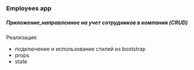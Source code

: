 ### Employees app

##### Приложение,направленное на учет сотрудников в компании (CRUD)

Реализация:
* подключение и использование стилей из bootstrap
* props
* state
